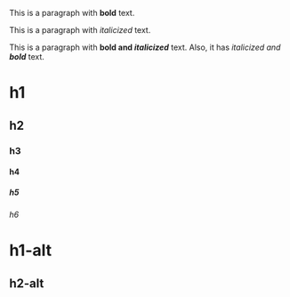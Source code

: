 This is a paragraph with **bold** text.

This is a paragraph with _italicized_ text.

This is a paragraph with __bold and *italicized*__ text. Also, it has _italicized and **bold**_ text.

# h1

## h2

### h3

#### h4

##### h5

###### h6

h1-alt
======

h2-alt
------